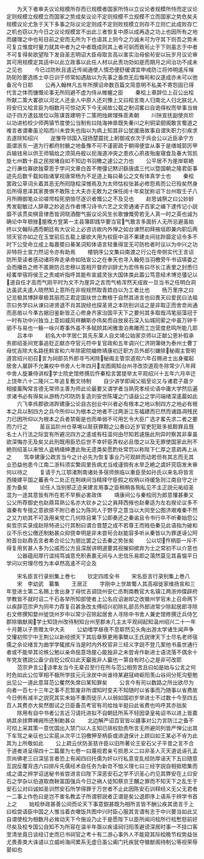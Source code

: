 <!-- { "loadSidebar": true } -->
　　为天下者审夫议论规模所存而已规模者国家所恃以立议论者规模所恃而定议论定则规模立规模立而国家之势成矣议论不定则规模不立规模不立而国家之势危矣夫规模议论尤急于天下多事之际议论定则成不定则败规模立则存不立则亡此成败存亡之机也窃以为今日之议论规模宜不出此三者恢复中原以成再造之功上也因所有之地而疆理之中也茍目前之安而无所为下也语其上则今之力诚未可为守其下则吾之势未可复立惟度时量力就其中者为之中者既成则其上者可驯而致茍止于下则虽志于中者不可复得矣欲望陛下发自圣志明诏大臣母取言高以害实治母偷茍安以玩岁月议论审其可用规模定其适中以此立政事以此任人材以此责功効如是而期月之间治功不成未之见也
　　今已过防秋且逺近传闻通使人情恐便舒缓谓宜申戒防江将帅明逺斥堠防阨险要选练士卒日训于师常如遇敌以为先事之备庶无后悔茍和议遂成亦未可以弛备况今日耶
　　公再入翰林凡五年所撰诏命数百篇文简意明不私美不寄怨固已得代言之体而慷慨论事无所囘避不虚为侍从帷幄之臣
　　秦桧上章辞位上召公出桧所献二策大畧欲以河北人还金人中原人还刘豫上又曰桧言南人归南北人归北朕北人将安归又桧言臣为相数月可惊动天下今无闻故公载之制词畧曰自诡得权而举事当耸动于四方逮兹居位以陈谋首建明于二策罔烛厥理殊乖素朝
　　川陜宣抚副使呉玠以功进检校少师两镇节度使公当制有曰陆海神臯既失秦川之利铜梁劒阁敢言蜀道之难言者谓秦虽沦陷而川未尝失也指以为病上知其非公犹援唐故事自谓失职力引疾求去遂除知绍兴
　　逆雏导邻国入冦扬楚震扰上躬御戎衣次于呉会公以近臣承宁方面谓浙东一道为行都府肘腋之地备豫不可不谨密疏于朝得便宜从事于是缮城郭厉甲兵输钱帛以供王师犒给之须简舟舰以扼海道冲突之患疚心夙夜殆废寝食及春大驾凯旋七州数十县之民按堵自如不知边书羽檄之遽公之力也
　　公平居不为崖岸崭絶之行亷俭寡欲独覃思于学问文章白首不倦彊记黙识繇唐虞三代以暨国朝之隆君臣事迹先后数千载如指诸掌视唐常杨为不足道上每曰綦公之文有体真学士也
　　秦桧罢政公草词头着其恶无所囘隐桧深憾焉及为太师怙权张甚必修怨焉而公已殁矣然身后所得恩泽其家畏惧不敢陈士大夫亦无敢为之保任阅十年矣犹称诏下台州取壬子八月所赐御笔众论嗟愕桧死朋憸尽逐识者慨公之不及见也
　　赵思诚祭之曰公妙龄秀发聪敏过人辞章之妙追古作者博习诗书六艺之文旁通诸子百家之编下逮传记小説靡不该贯奕棋音律悉皆洞晓酒酣气振议论风生长歌慷慨旁若无人真一时之英也诚为确论中年顿挫屋晚方登第一主县簿即践华要当官气敢言多面折人无所忌避虽始终以文翰际遇而朝廷有大议论上必咨访故内外惮之如台谏然初拜掖垣即兼内职后两领天官亦如之在玉堂前后五载上屡欲大用为权臣中沮不果建炎间驻跸靡定诏令多不时下公受命立成上每嘉奬曰綦某词知体语言轻重得宜无可防检者时议以为中兴之功非特将士宣力然诏令亦有助焉
　　楼钥序公文集曰南渡之行公在帝侧实代王言诏防所至读者感动诸将奔走承命如陆宣公之在奉天也寻入翰苑当羽檄旁午书诏填委之会而播告之修不匿厥防吕忠穆以首相开督府训辞尤为宏伟有曰尽长江表里之封悉归经畧举宿将侯王之贵咸听指呼其能布宣威灵张大国体类此葢公笃意经术博览彊记以道自任才高而气刚平时为文不为崖异之言而气格浑然天成故一旦当书之任明白洞达虽武夫逺人晓然知上意所在非规规然取青嫓白以为工者比也
　　杨万里序之曰记览极其博辞章极其丽而正君定国扶世立教根于自然其进言也曰畏天曰爱民曰法祖宗曰务学曰从谏曰进贤退不肖其説经也探圣贤之本防别训诂之是非取正而舍竒尚通而恶凿以今凖古据旧鉴新皆正心修身齐家治国平天下之要何其多取哉鸿笔丽藻冠于一时有功中兴独当上意如威凤祥麟斯亦伟矣而自放泉石深入仙城囘萦之中虽万钟千驷不与易也一觞一咏兴寄事外虽不多赋顾其闲雅澹泊弗雕而工岂营度悲鸣所能几耶
　　吕本中
　　初名大中字居仁其先东莱人自文靖公始家京师以正献公恩补假承务郎绍圣间党事追贬正献亦夺官元符中复官政和五年调兴仁济阴簿继为泰州士曹丁母忧吉除大名路抚斡宣和六年除密院编修靖康初迁职方员外郎引嫌除秘阁主管明道宫绍兴初召言为祠部员外郎寻丐闲除秘阁主管崇道观六年召赐进士出身擢起居舍人屡辞不允兼权中书舍人七年四月龙图阁知台州寻改崇道观冬除常少八年拜中舍人旋兼侍讲权学士院史馆修撰后忤秦桧言罢提举太平观绍兴十五年六月卒迁上饶年六十二隆兴二年追复敷文待制
　　自少讲学即闻父祖至论又与诸君子晨夕相接薰陶常言德无常师主善为师此论最要又谓学者当熟究孝经论语中庸大学然后遍求诸书必有得矣从游杨力叩防防复造刘安世陈瓘之门请益公之学问端绪深逺葢如此
　　六飞幸呉郡欲进跸建康公论自古创业中兴者必有根本之地以制四方之地必有根本之兵以制四方之兵今所仰以为根本之地者不过两浙江东福建而已然而诸路凋残民力已困所仰以为根本之兵者禁衞是也而单弱不可用乞令大臣广选才畧先求二者之要而力行之
　　苗亘监阶州仓草埸以赃获罪黥之公奏曰近岁官吏犯赃多抵黥罪且既名士人行法之际宜有所避况四方之逺或有枉滥何由尽知若遽施此刑异时察其非辜虽欲深悔亦无及矣又此刑既用臣恐后世不幸奸臣弄权必且借之以及无罪使国家此刑不絶则绍圣以来憸人盗柄缙绅遭此殆无遗类矣愿酌处常罚以称陛下仁厚之意疏再上从之
　　驾幸建康公疏言当今之计必先为恢复事业乃可观衅而动若但有其志而无其业恐益他患今江南二浙科须实繁闾里告病尤当戒谨倘有水旱乏絶之虞奸究窃发未审何以待之
　　复请于九江鄂渚荆南诸处多宿师旅临以重臣至如孙氏以来名将皆言西陵建平国之蕃表今二处正在荆峡间当精择守臣假之权柄以待缓急则江南自守之计差为备矣
　　论任人当别邪正迩来建言用事之臣稍稍各狥私见不主正説元祐绍圣混为一途其意皆有所在若不早察必害政体
　　靖康间公与秦桧同为郎意懽甚秦又公父所荐御史也赵鼎耳熟公名亦大钦乡之公之眞拜西掖也赵秦适为左右揆论议多不谐秦有专擅之意欲排不附已者公为陈同人于野亨之意当以大同至公图济艰难秦不然之又力劝其不可汲用亲党亡几何除目果下公即奏还之秦谕且令书行卒不听秦始怨公矣哲宗实录成赵除特进公行其制曰谓合晋楚之成不若尊王而贱伯秦见此语指为破和议不乐也公缴还制勅甚众抑侥幸明是非未尝茍合赵能容多听从秦皆以为罪遂诬公阿附首台赵鼎去言者希合论公为朋比罢之公去秦之势张矣
　　公以切忤柄臣一斥不得复用贫甚人多为公戚而公方且深居讲明道要其视摧抑摈弃为士之常初不以介意也
　　公器蕴闳厚行谊纯笃诚意充积表裹无间与人忠信乐易即之蔼然莫见其喜愠平日学问以穷理尽性为本卓然高逺不可企及



　　宋名臣言行录别集上巻七
　　钦定四库全书
　　宋名臣言行录别集上巻八
　　宋　李幼武　纂集
　　王居正
　　字刚中上世故蜀人其高祖徙家维扬宣和三年登进士第二名赐上舍出身丁母忧吉调饶州安仁丞荆南教官大名镇江两浙帅牒辟府学教皆不就时诏二千石各举所知部使者上公名应诏谢却之改徽州学官未上召命两下以疾辞范宗尹为同年力荐复召甚急改太傅绍兴初除礼部员外郎进常少除起居郎寻除右文修撰知婺州徙饶州岁中以常少召除起居舍人寻除中书舍人兼史馆修撰迁兵侍乞郡除徽猷阁学士知饶州改待制知台州至郡未几主太平观祠起知温州绍兴二十一年十月薨以子贵赠太中大夫
　　公幼嗜学昼夜不息崭然见头角出游太学诸生闻声争交懽初煕宁中王荆公以新经颁天下其后章蔡更用事槩以王氏説律天下士尽名老师宿儒之余论绪言为曲学学辄摈斥当是时内外校官非三经义字説不登几案他书虽世通行者或不能举其论帙公勉以亲命屈意场屋心能独非之未尝肻作新进士语流落不偶余十年党友镌説公盍少自贬公叹曰此天竆我非人竆也一第自有时心之是非可改耶
　　范宗尹言公谅孝友当今无辈召至行在所与范公相劳苦且曰如是始与公言之何时危如此公位宰相不极所学拔元元涂炭中尚谁待某避冦﨑岖阳羡山谷间分死沟壑勉出见公一道此意耳范公矍然失席曰某知罪矣
　　公言今有司以数路之所出欲尽为向者一百七十三年之事不忍暂废非所谓知时变夫不知随时以省事而乃随事以省费故今日例有减半之説究其实未始不重而徒示人以弱如国初岁举进士不过数十今至四五百人其费亦大矣然御试之日臣备员考官有司给烛半挺曰此省费也呜呼其亦拙矣
　　除用有自中书者公言近习请托进拟不自朝廷所系不轻因录皇祐诏书以进上皆嘉纳其余捄弊裨阙所还制勅甚众
　　北边解严诏百官皆以疆事对公力言防江之备不可彻上采其策一意忧国出入禁门以人主知已排权劾贵所言无所避同列皆严惮公出其下车驾之亲征也公实扈从次平江羽檄狎至柄臣或进退保计上顾曰如王某必不肻为此其为上所敬如此
　　公上疏云伏防圣慈许臣以旧所著论王安石父子平昔之言不合于道者进呈得四十二篇厘为七卷一曰蔑视君亲亏损恩义二曰非圣人灭天道诋诬孔孟宗尚佛老三曰深惩言者恐上有闻四曰托儒为奸以行私意变乱经防厚诬天下五曰随意互説反覆背违六曰排斥先儒经术自任务为新竒不恤义理七曰三经字説自相抵牾集而成之谓之辨学诏送秘书省尝进言曰陛下深恶安石之学不识圣心灼见其弊安在上曰安石之学杂以伯道取商鞅富国强兵今日之祸人徒知蔡京王黼之罪而不知天下之乱生于安石公对曰诚如圣训然安石所学得罪于万世者不止此因陈安石训释经义无父无君者一二事上作色曰是岂不害名教孟子所谓邪説者正谓是矣公退即序上语系于辨学书首上之
　　始桧叅政甚善公间而论天下事意鋭甚既为相所言皆不酬公疾其诡言于上曰桧尝语臣中国之人惟当着衣噉饭共图中兴时臣心服其言谓有志于中兴要当如此又自谓使桧为相数月必耸动天下今施设乃止于是愿陛下以臣所闻问桧所行桧慙怒前好尽矣及桧专国公自知不为所容在温半年亟以疾请祠归阳羡避谤深居时事一不挂口客至清坐竟日谈经订史而已书祠官之考十有二游心事外人不能窥其际桧晚节权势益张尤畏善类大诛谴以立威岭海间累系无虚日虽公阖门托疾犹夺徽猷阁待制公等视荣辱晏如也
